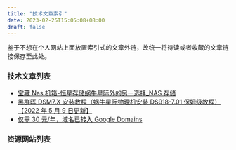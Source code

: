 ```yaml
---
title: "技术文章索引"
date: 2023-02-25T15:05:08+08:00
draft: false
---
```


鉴于不想在个人网站上面放置索引式的文章外链，故统一将待读或者收藏的文章链接保存至此处。

### 技术文章列表

- [宝藏 Nas 机箱-恒星存储蜗牛星际外的另一选择\_NAS 存储](https://post.smzdm.com/p/az6po92o/)
- [黑群晖 DSM7.X 安装教程（蜗牛星际物理机安装 DS918-7.01 保姆级教程）【2022 年 5 月 9 日更新】](https://wp.gxnas.com/10940.html)
- [仅需 30 元/年，域名已转入 Google Domains](https://meledee.com/2022/06/4028.html)

### 资源网站列表
